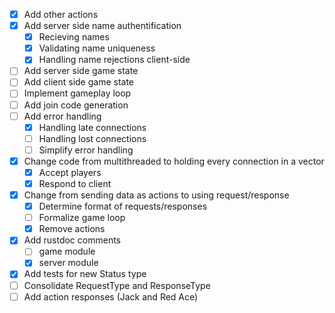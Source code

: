 - [X] Add other actions
- [X] Add server side name authentification
    - [X] Recieving names
    - [X] Validating name uniqueness
    - [X] Handling name rejections client-side
- [ ] Add server side game state
- [ ] Add client side game state
- [ ] Implement gameplay loop
- [ ] Add join code generation 
- [ ] Add error handling
    - [X] Handling late connections
    - [ ] Handling lost connections
    - [ ] Simplify error handling
- [X] Change code from multithreaded to holding every connection in a vector
    - [X] Accept players
    - [X] Respond to client
- [X] Change from sending data as actions to using request/response
    - [X] Determine format of requests/responses
    - [ ] Formalize game loop
    - [X] Remove actions
- [X] Add rustdoc comments
    - [ ] game module
    - [X] server module
- [X] Add tests for new Status type
- [ ] Consolidate RequestType and ResponseType
- [ ] Add action responses (Jack and Red Ace)
